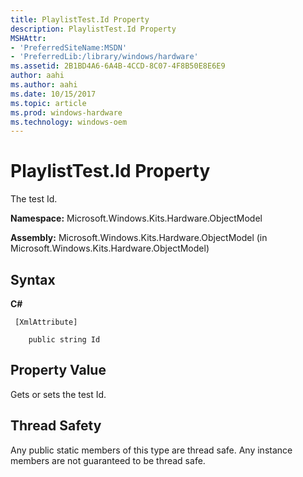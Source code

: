 ```yaml
---
title: PlaylistTest.Id Property
description: PlaylistTest.Id Property
MSHAttr:
- 'PreferredSiteName:MSDN'
- 'PreferredLib:/library/windows/hardware'
ms.assetid: 2B1BD4A6-6A4B-4CCD-8C07-4F8B50E8E6E9
author: aahi
ms.author: aahi
ms.date: 10/15/2017
ms.topic: article
ms.prod: windows-hardware
ms.technology: windows-oem
---
```


# PlaylistTest.Id Property


The test Id.

**Namespace:** Microsoft.Windows.Kits.Hardware.ObjectModel

**Assembly:** Microsoft.Windows.Kits.Hardware.ObjectModel (in Microsoft.Windows.Kits.Hardware.ObjectModel)

## <span id="Syntax"></span><span id="syntax"></span><span id="SYNTAX"></span>Syntax


**C#**

` [XmlAttribute]`

`    public string Id`

## <span id="Property_Value"></span><span id="property_value"></span><span id="PROPERTY_VALUE"></span>Property Value


Gets or sets the test Id.

## <span id="Thread_Safety"></span><span id="thread_safety"></span><span id="THREAD_SAFETY"></span>Thread Safety


Any public static members of this type are thread safe. Any instance members are not guaranteed to be thread safe.

 

 






